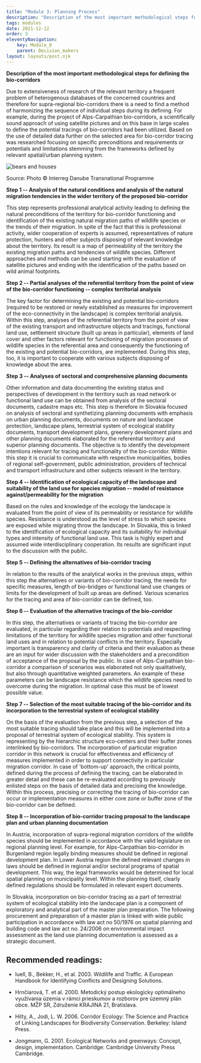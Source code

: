 ```yaml
---
title: "Module 3: Planning Process"
description: "Description of the most important methodological steps for defining the bio-corridors"
tags: modules
date: 2021-12-12
order: 3
eleventyNavigation:
    key: Module_0
    parent: Decision_makers
layout: layouts/post.njk
---
```


**Description of the most important methodological steps for defining the bio-corridors**

Due to extensiveness of research of the relevant territory a frequent
problem of heterogenous databases of the concerned countries and
therefore for supra-regional bio-corridors there is a need to find a
method of harmonizing the sequence of individual steps during its
defining. For example, during the project of Alps-Carpathian
bio-corridors, a scientifically sound approach of using satellite
pictures and on this base in large scales to define the potential
tracings of bio-corridors had been utilized. Based on the use of
detailed data further on the selected area for bio-corridor tracing was
researched focusing on specific preconditions and requirements or
potentials and limitations stemming from the frameworks defined by
relevant spatial/urban planning system.

![bears and houses](/images/modules/decision-making/3_image1.png)

Source: Photo © Interreg Danube Transnational Programme

**Step 1 -- Analysis of the natural conditions and analysis of the natural migration tendencies in the wider territory of the proposed bio-corridor**

This step represents professional analytical activity leading to
defining the natural preconditions of the territory for bio-corridor
functioning and identification of the existing natural migration paths
of wildlife species or the trends of their migration. In spite of the
fact that this is professional activity, wider cooperation of experts is
assumed, representatives of nature protection, hunters and other
subjects disposing of relevant knowledge about the territory. Its result
is a map of permeability of the territory the existing migration paths
and tendencies of wildlife species. Different approaches and methods can
be used starting with the evaluation of satellite pictures and ending
with the identification of the paths based on wild animal footprints.

**Step 2 -- Partial analyses of the referential territory from the point
of view of the bio-corridor functioning -- complex territorial
analysis**

The key factor for determining the existing and potential bio-corridors
(required to be restored or newly established as measures for
improvement of the eco-connectivity in the landscape) is complex
territorial analysis. Within this step, analyses of the referential
territory from the point of view of the existing transport and
infrastructure objects and tracings, functional land use, settlement
structure (built up areas in particular), elements of land cover and
other factors relevant for functioning of migration processes of
wildlife species in the referential area and consequently the
functioning of the existing and potential bio-corridors, are
implemented. During this step, too, it is important to cooperate with
various subjects disposing of knowledge about the area.

**Step 3 -- Analyses of sectoral and comprehensive planning
documents**

Other information and data documenting the existing status and
perspectives of development in the territory such as road network or
functional land use can be obtained from analysis of the sectoral
documents, cadastre maps etc. This step is therefore in Slovakia focused
on analysis of sectoral and synthetizing planning documents with
emphasis on urban planning documents, documents on nature and landscape
protection, landscape plans, terrestrial system of ecological stability
documents, transport development plans, greenery development plans and
other planning documents elaborated for the referential territory and
superior planning documents. The objective is to identify the
development intentions relevant for tracing and functionality of the
bio-corridor. Within this step it is crucial to communicate with
respective municipalities, bodies of regional self-government, public
administration, providers of technical and transport infrastructure and
other subjects relevant in the territory.

**Step 4 -- Identification of ecological capacity of the landscape and
suitability of the land use for species migration -- model of resistance
against/permeability for the migration**

Based on the rules and knowledge of the ecology the landscape is
evaluated from the point of view of its permeability or resistance for
wildlife species. Resistance is understood as the level of stress to
which species are exposed while migrating throw the landscape. In
Slovakia, this is linked to the identification of ecological capacity
and its suitability for individual types and intensity of functional
land use. This task is highly expert and assumed wide interdisciplinary
cooperation. Its results are significant input to the discussion with
the public.

**Step 5 -- Defining the alternatives of bio-corridor
tracing**

In relation to the results of the analytical works in the previous
steps, within this step the alternatives or variants of bio-corridor
tracing, the needs for specific measures, length of bio-bridges or
functional land use changes or limits for the development of built up
areas are defined. Various scenarios for the tracing and area of
bio-corridor can be defined, too.

**Step 6 -- Evaluation of the alternative tracings of the
bio-corridor**

In this step, the alternatives or variants of tracing the bio-corridor
are evaluated, in particular regarding their relation to potentials and
respecting limitations of the territory for wildlife species migration
and other functional land uses and in relation to potential conflicts in
the territory. Especially important is transparency and clarity of
criteria and their evaluation as these are an input for wider discussion
with the stakeholders and a precondition of acceptance of the proposal
by the public. In case of Alps-Carpathian bio-corridor a comparison of
scenarios was elaborated not only qualitatively, but also through
quantitative weighted parameters. An example of these parameters can be
landscape resistance which the wildlife species need to overcome during
the migration. In optimal case this must be of lowest possible value.

**Step 7 -- Selection of the most suitable tracing of the bio-corridor
and its incorporation to the terrestrial system of ecological
stability**

On the basis of the evaluation from the previous step, a selection of
the most suitable tracing should take place and this will be implemented
into a proposal of terrestrial system of ecological stability. This
system is representing by the hierarchic structure eco-centers and their
buffer zones interlinked by bio-corridors. The incorporation of
particular migration corridor in this network is crucial for
effectiveness and efficiency of measures implemented in order to support
connectivity in particular migration corridor. In case of 'bottom-up'
approach, the critical points, defined during the process of defining
the tracing, can be elaborated in greater detail and these can be
re-evaluated according to previously enlisted steps on the basis of
detailed data and precising the knowledge. Within this process,
precising or correcting the tracing of bio-corridor can occur or
implementation measures in either core zone or buffer zone of the
bio-corridor can be defined.

**Step 8 -- Incorporation of bio-corridor tracing proposal to the
landscape plan and urban planning documentation**

In Austria, incorporation of supra-regional migration corridors of the
wildlife species should be implemented in accordance with the valid
legislature on regional planning level. For example, for Alps-Carpathian
bio-corridor in Burgenland region legally binding measures should be
defined in regional development plan. In Lower Austria region the
defined relevant changes in laws should be defined in regional and/or
sectoral programs of spatial development. This way, the legal frameworks
would be determined for local spatial planning on municipality level.
Within the planning itself, clearly defined regulations should be
formulated in relevant expert documents.

In Slovakia, incorporation on bio-corridor tracing as a part of
terrestrial system of ecological stability into the landscape plan is a
component of exploratory and analytical part of the master plan
preparation. The following procurement and preparation of a master plan
is linked with wide public participation in accordance with law act no
50/1976 on spatial planning and building code and law act no. 24/2006 on
environmental impact assessment as the land use planning documentation
is assessed as a strategic document.

## Recommended readings:

-   Iuell, B., Bekker, H., et al. 2003. Wildllife and Traffic. A
    European Handbook for Identifying Conflicts and Designing Solutions.

-   Hrnčiarová, T. et al. 2000. Metodický postup ekologicky optimálneho
    využívania územia v rámci prieskumov a rozborov pre územný plán
    obce. MŽP SR, Združenie KRAJINA 21, Bratislava.

-   Hilty, A., Jodi, L. W. 2006. Corridor Ecology: The Science and
    Practice of Linking Landscapes for Biodiversity Conservation.
    Berkeley: Island Press.

-   Jongmann, G. 2001. Ecological Networks and greenways: Concept,
    design, implementation. Cambridge: Cambridge University Press
    Cambridge.
